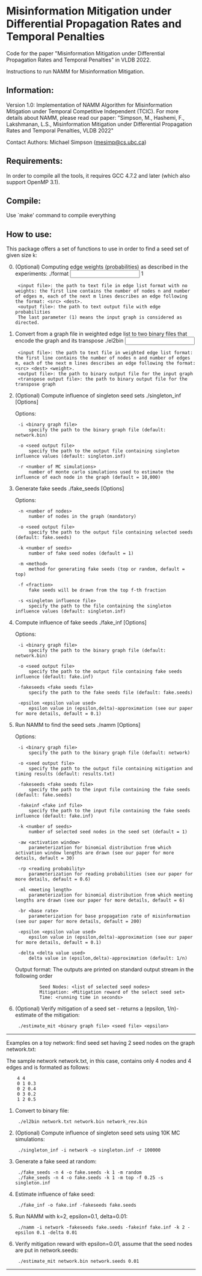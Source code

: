 # Misinformation Mitigation under Differential Propagation Rates and Temporal Penalties
Code for the paper "Misinformation Mitigation under Differential Propagation Rates and Temporal Penalties" in VLDB 2022.

Instructions to run NAMM for Misinformation Mitigation.

Information:
--------------------------------------------------------
Version 1.0: Implementation of NAMM Algorithm for Misinformation Mitigation under Temporal Competitive Independent (TCIC). For more details about NAMM, please read our paper: "Simpson, M., Hashemi, F., Lakshmanan, L.S., Misinformation Mitigation under Differential Propagation Rates and Temporal Penalties, VLDB 2022"

Contact Authors: Michael Simpson (mesimp@cs.ubc.ca)


Requirements:
--------------------------------------------------------
In order to compile all the tools, it requires GCC 4.7.2 and later (which also support OpenMP 3.1).


Compile:
--------------------------------------------------------
Use `make' command to compile everything


How to use:
--------------------------------------------------------
This package offers a set of functions to use in order to find a seed set of given size k:

0. (Optional) Computing edge weights (probabilities) as described in the experiments:
		./format <input file> <output file> 1

		<input file>: the path to text file in edge list format with no weights: the first line contains the number of nodes n and number of edges m, each of the next m lines describes an edge following the format: <src> <dest>.
		<output file>: the path to text output file with edge probabilities
		The last parameter (1) means the input graph is considered as directed.

1. Convert from a graph file in weighted edge list to two binary files that encode the graph and its transpose
        ./el2bin <input file> <output file> <transpose output file>

    	<input file>: the path to text file in weighted edge list format: the first line contains the number of nodes n and number of edges m, each of the next m lines describes an edge following the format: <src> <dest> <weight>.
    	<output file>: the path to binary output file for the input graph
    	<transpose output file>: the path to binary output file for the transpose graph

2. (Optional) Compute influence of singleton seed sets
		./singleton_inf [Options]

	Options:

		-i <binary graph file>
            specify the path to the binary graph file (default: network.bin)

        -o <seed output file>
            specify the path to the output file containing singleton influence values (default: singleton.inf)

		-r <number of MC simulations>
			number of monte carlo simulations used to estimate the influence of each node in the graph (default = 10,000)

3. Generate fake seeds
		./fake_seeds [Options]

	Options:

		-n <number of nodes>
			number of nodes in the graph (mandatory)

        -o <seed output file>
            specify the path to the output file containing selected seeds (default: fake.seeds)

        -k <number of seeds>
            number of fake seed nodes (default = 1)

		-m <method>
			method for generating fake seeds (top or random, default = top)

		-f <fraction>
        	fake seeds will be drawn from the top f-th fraction

		-s <singleton influence file>
			specify the path to the file containing the singleton influence values (default: singleton.inf)

4. Compute influence of fake seeds
		./fake_inf [Options]

	Options:

		-i <binary graph file>
            specify the path to the binary graph file (default: network.bin)

        -o <seed output file>
            specify the path to the output file containing fake seeds influence (default: fake.inf)

        -fakeseeds <fake seeds file>
            specify the path to the fake seeds file (default: fake.seeds)

		-epsilon <epsilon value used>
            epsilon value in (epsilon,delta)-approximation (see our paper for more details, default = 0.1)

4. Run NAMM to find the seed sets
        ./namm [Options]

    Options:

        -i <binary graph file>
            specify the path to the binary graph file (default: network)

        -o <seed output file>
            specify the path to the output file containing mitigation and timing results (default: results.txt)

        -fakeseeds <fake seeds file>
        	specify the path to the input file containing the fake seeds (default: fake.seeds)

       	-fakeinf <fake inf file>
        	specify the path to the input file containing the fake seeds influence (default: fake.inf)

        -k <number of seeds>
            number of selected seed nodes in the seed set (default = 1)

        -aw <activation window>
            parameterization for binomial distribution from which activation window lengths are drawn (see our paper for more details, default = 30)

        -rp <reading probability>
            parameterization for reading probabilities (see our paper for more details, default = 0.6)

        -ml <meeting length>
            parameterization for binomial distribution from which meeting lengths are drawn (see our paper for more details, default = 6)

        -br <base rate>
            parameterization for base propagation rate of misinformation (see our paper for more details, default = 200)

        -epsilon <epsilon value used>
            epsilon value in (epsilon,delta)-approximation (see our paper for more details, default = 0.1)

        -delta <delta value used>
            delta value in (epsilon,delta)-approximation (default: 1/n)

     Output format:
        The outputs are printed on standard output stream in the following order

                Seed Nodes: <list of selected seed nodes>
                Mitigation: <Mitigation reward of the select seed set>
                Time: <running time in seconds>

5. (Optional) Verify mitigation of a seed set - returns a (epsilon, 1/n)-estimate of the mitigation:
        
		./estimate_mit <binary graph file> <seed file> <epsilon>

********************************************************************************************************

Examples on a toy network: find seed set having 2 seed nodes on the graph network.txt:

The sample network network.txt, in this case, contains only 4 nodes and 4 edges and is formated as follows:
		
		4 4
		0 1 0.3
		0 2 0.4
		0 3 0.2
		1 2 0.5

1. Convert to binary file:
	
		./el2bin network.txt network.bin network_rev.bin

2. (Optional) Compute influence of singleton seed sets using 10K MC simulations:
	
		./singleton_inf -i network -o singleton.inf -r 100000

3. Generate a fake seed at random:
	
		./fake_seeds -n 4 -o fake.seeds -k 1 -m random
		./fake_seeds -n 4 -o fake.seeds -k 1 -m top -f 0.25 -s singleton.inf

4. Estimate influence of fake seed:
	
		./fake_inf -o fake.inf -fakeseeds fake.seeds

5. Run NAMM with k=2, epsilon=0.1, delta=0.01:
	
		./namm -i network -fakeseeds fake.seeds -fakeinf fake.inf -k 2 -epsilon 0.1 -delta 0.01

6. Verify mitigation reward with epsilon=0.01, assume that the seed nodes are put in network.seeds:
	
		./estimate_mit network.bin network.seeds 0.01

********************************************************************************************************

